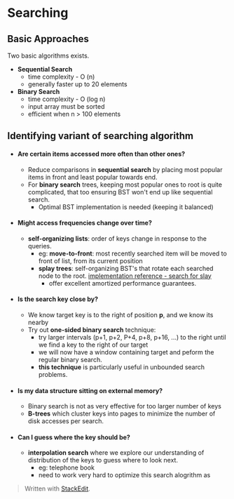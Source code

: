 # Searching

## Basic Approaches
Two basic algorithms exists.
 - **Sequential Search**
	 - time complexity - O (n)
	 - generally faster up to 20 elements
 - **Binary Search**
	 - time complexity - O (log n)
	 - input array must be sorted
	 - efficient when n > 100 elements

## Identifying variant of searching algorithm

 - #### Are certain items accessed more often than other ones?
	 - Reduce comparisons in **sequential search** by placing most popular items in front and least popular towards end.
	 - For **binary search** trees, keeping most popular ones to root is quite complicated, that too ensuring BST won't end up like sequential search.
		 - Optimal BST implementation is needed (keeping it balanced)

 - #### Might access frequencies change over time?
	- **self-organizing lists**: order of keys change in response to the queries.
		- eg: **move-to-front**: most recently searched item will be moved to front of list, from its current position
		- **splay trees**: self-organizing BST's that rotate each searched node to the root. [implementation reference - search for slay](http://www.cs.princeton.edu/~rs/Algs3.java1-4/code.txt)
			- offer excellent amortized performance guarantees.

 - #### Is the search key close by?
	- We know target key is to the right of position **p**, and we know its nearby
	- Try out **one-sided binary search** technique:
		- try larger intervals (p+1, p+2, P+4, p+8, p+16, ...) to the right until we find a key to the right of our target
		- we will now have a window containing target and peform the regular binary search.
		- **this technique** is particularly useful in unbounded search problems.

 - #### Is my data structure sitting on external memory?
	 - Binary search is not as very effective for too larger number of keys 
	 - **B-trees** which cluster keys into pages to minimize the number of disk accesses per search.

 - #### Can I guess where the key should be?
	 - **interpolation search** where we explore our understanding of distribution of the keys to guess where to look next.
		 - eg: telephone book
		 - need to work very hard to optimize this search alogrithm as 

	
> Written with [StackEdit](https://stackedit.io/).
<!--stackedit_data:
eyJoaXN0b3J5IjpbMTEzMzk3NzIwMCwxMjc4NDA2ODk0LDEwND
A0OTQxOTNdfQ==
-->